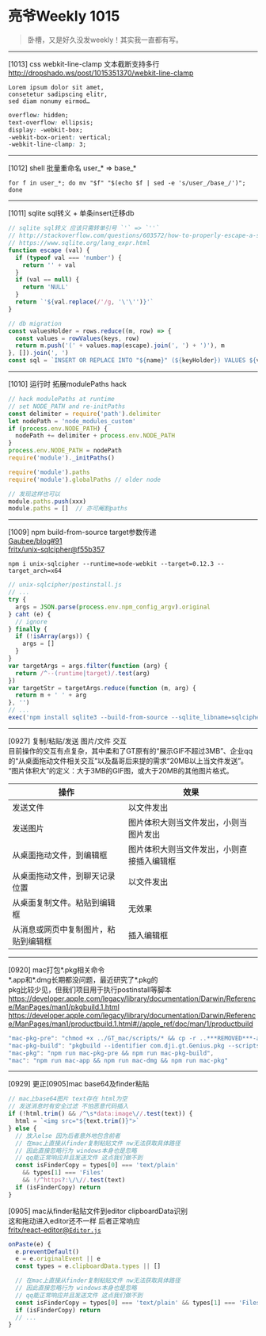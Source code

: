 # 亮爷Weekly 1015

> 卧槽，又是好久没发weekly！其实我一直都有写。

---

[1013] css webkit-line-clamp 文本截断支持多行  
http://dropshado.ws/post/1015351370/webkit-line-clamp

```plain
Lorem ipsum dolor sit amet,
consetetur sadipscing elitr,
sed diam nonumy eirmod…
```

```css
overflow: hidden;
text-overflow: ellipsis;
display: -webkit-box;
-webkit-box-orient: vertical;
-webkit-line-clamp: 3;
```

---

[1012] shell 批量重命名 user\_\* => base\_\*

```shell
for f in user_*; do mv "$f" "$(echo $f | sed -e 's/user_/base_/')"; done
```

---

[1011] sqlite sql转义 + 单条insert迁移db

```js
// sqlite sql转义 应该只需转单引号 `'` => `''`
// http://stackoverflow.com/questions/603572/how-to-properly-escape-a-single-quote-for-a-sqlite-database
// https://www.sqlite.org/lang_expr.html
function escape (val) {
  if (typeof val === 'number') {
    return '' + val
  }
  if (val == null) {
    return 'NULL'
  }
  return `'${val.replace(/'/g, '\'\'')}'`
}

// db migration
const valuesHolder = rows.reduce((m, row) => {
  const values = rowValues(keys, row)
  return m.push('(' + values.map(escape).join(', ') + ')'), m
}, []).join(', ')
const sql = `INSERT OR REPLACE INTO "${name}" (${keyHolder}) VALUES ${valuesHolder}`
```

---

[1010] 运行时 拓展modulePaths hack

```js
// hack modulePaths at runtime
// set NODE_PATH and re-initPaths
const delimiter = require('path').delimiter
let nodePath = 'node_modules_custom'
if (process.env.NODE_PATH) {
  nodePath += delimiter + process.env.NODE_PATH
}
process.env.NODE_PATH = nodePath
require('module')._initPaths()

require('module').paths
require('module').globalPaths // older node

// 发现这样也可以
module.paths.push(xxx)
module.paths = []  // 亦可阉割paths
```

---

[1009] npm build-from-source target参数传递  
[Gaubee/blog#91](https://github.com/Gaubee/blog/issues/91)  
[fritx/unix-sqlcipher@f55b357](https://github.com/fritx/unix-sqlcipher/commit/f55b35721c3576c271ef344ca67b43a7a6aee259)  

```plain
npm i unix-sqlcipher --runtime=node-webkit --target=0.12.3 --target_arch=x64
```

```js
// unix-sqlcipher/postinstall.js
// ...
try {
  args = JSON.parse(process.env.npm_config_argv).original
} caht (e) {
  // ignore
} finally {
  if (!isArray(args)) {
    args = []
  }
}
var targetArgs = args.filter(function (arg) {
  return /^--(runtime|target)/.test(arg)
})
var targetStr = targetArgs.reduce(function (m, arg) {
  return m + ' ' + arg
}, '')
// ...
exec('npm install sqlite3 --build-from-source --sqlite_libname=sqlcipher --sqlite=`brew --prefix`' + targetStr)
```

---

[0927] 复制/粘贴/发送 图片/文件 交互  
目前操作的交互有点复杂，其中柔和了GT原有的“展示GIF不超过3MB”、企业qq的“从桌面拖动文件相关交互”以及磊哥后来提的需求“20MB以上当文件发送”。  
“图片体积大”的定义：大于3MB的GIF图，或大于20MB的其他图片格式。

| 操作 | 效果 |
| --- | --- |
| 发送文件 | 以文件发出 |
| 发送图片 | 图片体积大则当文件发出，小则当图片发出 |
| 从桌面拖动文件，到编辑框 | 图片体积大则当文件发出，小则直接插入编辑框 |
| 从桌面拖动文件，到聊天记录位置 | 以文件发出 |
| 从桌面复制文件。粘贴到编辑框 | 无效果 |
| 从消息或网页中复制图片，粘贴到编辑框 | 插入编辑框 |

---

[0920] mac打包\*.pkg相关命令  
\*.app和\*.dmg长期都没问题，最近研究了\*.pkg的  
pkg比较少见，但我们项目用于执行postinstall等脚本  
https://developer.apple.com/legacy/library/documentation/Darwin/Reference/ManPages/man1/pkgbuild.1.html  
https://developer.apple.com/legacy/library/documentation/Darwin/Reference/ManPages/man1/productbuild.1.html#//apple_ref/doc/man/1/productbuild

```js
"mac-pkg-pre": "chmod +x ../GT_mac/scripts/* && cp -r ..***REMOVED***-app/Genius/osx64 ../GT_mac",
"mac-pkg-build": "pkgbuild --identifier com.dji.gt.Genius.pkg --scripts ../GT_mac/scripts --component ../GT_mac/osx64/***REMOVED*** --install-location /Applications ..***REMOVED***-app/Genius.pkg",
"mac-pkg": "npm run mac-pkg-pre && npm run mac-pkg-build",
"mac": "npm run mac-app && npm run mac-dmg && npm run mac-pkg"
```

---

[0929] 更正[0905]mac base64及finder粘贴

```js
// mac上base64图片 text存在 html为空
// 发送消息时有安全过滤 不怕恶意代码插入
if (!html.trim() && /^\s*data:image\//.test(text)) {
  html = `<img src="${text.trim()}">`
} else {
  // 放入else 因为后者意外地包含前者
  // 在mac上直接从finder复制粘贴文件 nw无法获取具体路径
  // 因此直接忽略行为 windows本身也是忽略
  // qq能正常响应并且发送文件 这点我们做不到
  const isFinderCopy = types[0] === 'text/plain'
    && types[1] === 'Files'
    && !/^https?:\/\//.test(text)
  if (isFinderCopy) return
}
```

[0905] mac从finder粘贴文件到editor clipboardData识别  
这和拖动进入editor还不一样 后者正常响应  
[fritx/react-editor@`Editor.js`](https://github.com/fritx/react-editor/blob/dev/src/Editor.js)

```js
onPaste(e) {
  e.preventDefault() 
  e = e.originalEvent || e
  const types = e.clipboardData.types || []

  // 在mac上直接从finder复制粘贴文件 nw无法获取具体路径
  // 因此直接忽略行为 windows本身也是忽略
  // qq能正常响应并且发送文件 这点我们做不到
  const isFinderCopy = types[0] === 'text/plain' && types[1] === 'Files'
  if (isFinderCopy) return
  // ...
}
```
